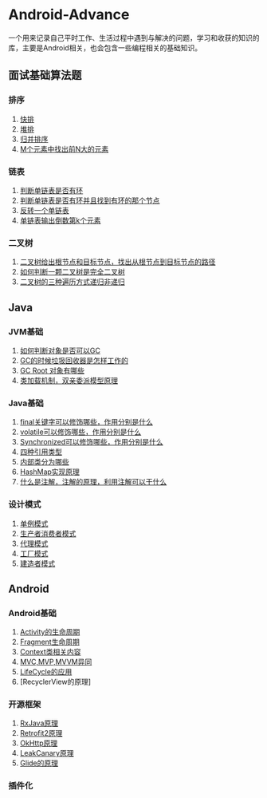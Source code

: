# Android-Advance

一个用来记录自己平时工作、生活过程中遇到与解决的问题，学习和收获的知识的库，主要是Android相关，也会包含一些编程相关的基础知识。

## 面试基础算法题

### 排序

1. [快排](/algorithm/QuickSort.java)
1. [堆排]()
1. [归并排序](/algorithm/MergeSort.java)
1. [M个元素中找出前N大的元素]()

### 链表

1. [判断单链表是否有环]()
1. [判断单链表是否有环并且找到有环的那个节点]()
1. [反转一个单链表]()
1. [单链表输出倒数第k个元素]()

### 二叉树

1. [二叉树给出根节点和目标节点，找出从根节点到目标节点的路径]()
1. [如何判断一颗二叉树是完全二叉树]()
1. [二叉树的三种遍历方式递归非递归]()


## Java

### JVM基础

1. [如何判断对象是否可以GC]()
1. [GC的时候垃圾回收器是怎样工作的]()
1. [GC Root 对象有哪些]()
1. [类加载机制，双亲委派模型原理]()

### Java基础

1. [final关键字可以修饰哪些，作用分别是什么]() 
1. [volatile可以修饰哪些，作用分别是什么]()
1. [Synchronized可以修饰哪些，作用分别是什么]()
1. [四种引用类型]()
1. [内部类分为哪些]()
1. [HashMap实现原理]()
1. [什么是注解，注解的原理，利用注解可以干什么]()


### 设计模式

1. [单例模式]()
1. [生产者消费者模式]() 
1. [代理模式]()
1. [工厂模式]()
1. [建造者模式]()

## Android

### Android基础

1. [Activity的生命周期]()
1. [Fragment生命周期]()
1. [Context类相关内容]()
1. [MVC,MVP,MVVM异同]()
1. [LifeCycle的应用]()
1. [RecyclerView的原理]


### 开源框架

1. [RxJava原理]()
1. [Retrofit2原理]()
1. [OkHttp原理]()
1. [LeakCanary原理]()
1. [Glide的原理]()


### 插件化


























